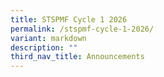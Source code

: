 ```yaml
---
title: STSPMF Cycle 1 2026
permalink: /stspmf-cycle-1-2026/
variant: markdown
description: ""
third_nav_title: Announcements
---
```

